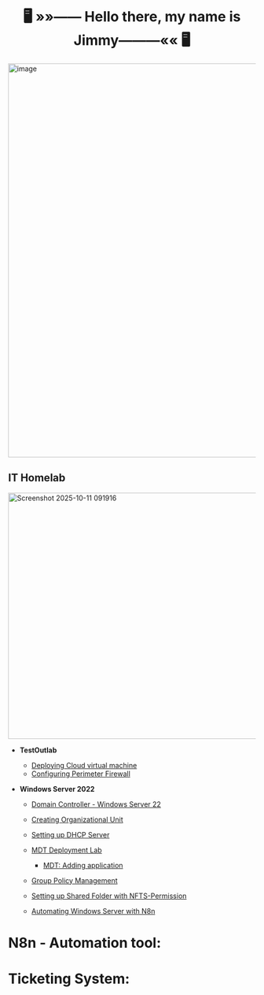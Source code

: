   <h1 align="center"><strong>🖥️ »»—— Hello there, my name is Jimmy———«« 🖥️</strong></h1>


<img width="1000" height="800" alt="image" src="https://github.com/user-attachments/assets/bb4d74eb-9401-4216-90ea-1c6f1a81a443" />


<h2>IT Homelab</h2>

<img width="1000" height="500" alt="Screenshot 2025-10-11 091916" src="https://github.com/user-attachments/assets/9ad9e411-f334-4800-a4b5-6dd3cfccf078" />

- <b>TestOutlab</b>

  - [Deploying Cloud virtual machine](https://github.com/jly017tech/Azure_DeployVM)
  - [Configuring Perimeter Firewall](https://github.com/jly017tech/ConfiguringPerimeterFirewall/blob/main/README.md)

 
- <b>Windows Server 2022</b>

  - [Domain Controller - Windows Server 22](https://github.com/jly017tech/WindowsServer)
 
  - [Creating Organizational Unit](https://github.com/jly017tech/AD-CreatingOU/blob/main/README.md)

  - [Setting up DHCP Server](https://github.com/jly017tech/2025_DHCP_Server)

  - [MDT Deployment Lab](https://github.com/jly017tech/2025-MDTLab)
    

    - [MDT: Adding application](https://github.com/jly017tech/MDT-AddingApp)


  - [Group Policy Management](https://github.com/jly017tech/GroupPolicyManagement_Homelab/blob/main/README.md)
    
  - [Setting up Shared Folder with NFTS-Permission](https://github.com/jly017tech/Setting-up-Shared-Folder-with-NFTS-Permission)

  - [Automating Windows Server with N8n](https://github.com/jly017tech/2025-N8n)


<h1>N8n - Automation tool:</h1>


 <h1>Ticketing System:</h1>



